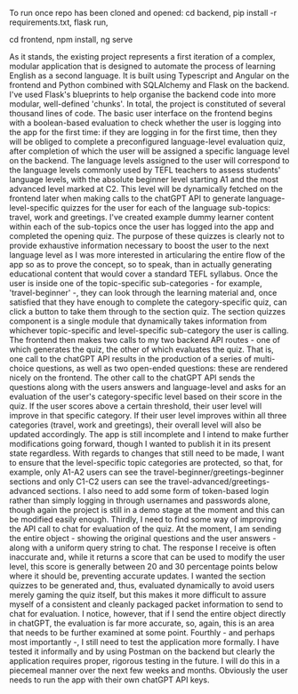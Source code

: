 To run once repo has been cloned and opened:
cd backend,
pip install -r requirements.txt,
flask run,

cd frontend,
npm install,
ng serve

As it stands, the existing project represents a first iteration of a complex, modular application that is designed to automate the process of learning 
English as a second language. It is built using Typescript and Angular on the frontend and Python combined with SQLAlchemy and Flask on the backend. 
I've used Flask's blueprints to help organise the backend code into more modular, well-defined 'chunks'. In total, the project is constituted of several
thousand lines of code. The basic user interface on the frontend begins with a boolean-based evaluation to check whether the user is logging into
the app for the first time: if they are logging in for the first time, then they will be obliged to complete a preconfigured language-level evaluation
quiz, after completion of which the user will be assigned a specific language level on the backend. The language levels assigned to the user will 
correspond to the language levels commonly used by TEFL teachers to assess students' language levels, with the absolute beginner level starting A1 
and the most advanced level marked at C2. This level will be dynamically fetched on the frontend later when making calls to the chatGPT API to 
generate language-level-specific quizzes for the user for each of the language sub-topics: travel, work and greetings. I've created example dummy
learner content within each of the sub-topics once the user has logged into the app and completed the opening quiz. The purpose of these quizzes is 
clearly not to provide exhaustive information necessary to boost the user to the next language level as I was more interested in articularing the 
entire flow of the app so as to prove the concept, so to speak, than in actually generating educational content that would cover a standard TEFL 
syllabus. Once the user is inside one of the topic-specific sub-categories - for example, 'travel-beginner' -, they can look through the learning
material and, once satisfied that they have enough to complete the category-specific quiz, can click a button to take them through to the section
quiz. The section quizzes component is a single module that dynamically takes information from whichever topic-specific and level-specific 
sub-category the user is calling. The frontend then makes two calls to my two backend API routes - one of which generates the quiz, the other of
which evaluates the quiz. That is, one call to the chatGPT API results in the production of a series of multi-choice questions, as well as two open-ended
questions: these are rendered nicely on the frontend. The other call to the chatGPT API sends the questions along with the users answers and language-level
and asks for an evaluation of the user's category-specific level based on their score in the quiz. If the user scores above a certain threshold, 
their user level will improve in that specific category. If their user level improves within all three categories (travel, work and greetings), 
their overall level will also be updated accordingly. 
The app is still incomplete and I intend to make further modifications going forward, though I wanted to publish it in its present state regardless.
With regards to changes that still need to be made, I want to ensure that the level-specific topic categories are protected, so that, for example,
only A1-A2 users can see the travel-beginner/greetings-beginner sections and only C1-C2 users can see the travel-advanced/greetings-advanced sections.
I also need to add some form of token-based login rather than simply logging in through usernames and passwords alone, though again the project is 
still in a demo stage at the moment and this can be modified easily enough. Thirdly, I need to find some way of 
improving the API call to chat for evaluation of the quiz. At the moment, I am sending the entire object - showing the original questions and the user answers - 
along with a uniform query string to chat. The response I receive is often inaccurate and, while it returns a score that can be used to modify the user
level, this score is generally between 20 and 30 percentage points below where it should be, preventing accurate updates. I wanted the section quizzes
to be generated and, thus, evaluated dynamically to avoid users merely gaming the quiz itself, but this makes it more difficult to assure myself
of a consistent and cleanly packaged packet information to send to chat for evaluation. I notice, however, that if I send the entire object 
directly in chatGPT, the evaluation is far more accurate, so, again, this is an area that needs to be further examined at some point. Fourthly - 
and perhaps most importantly -, I still need to test the application more formally. I have tested it informally and by using Postman on the backend
but clearly the application requires proper, rigorous testing in the future. I will do this in a piecemeal manner over the next few weeks and months.
Obviously the user needs to run the app with their own chatGPT API keys. 
